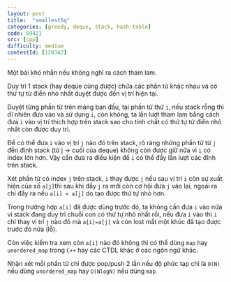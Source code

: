 ```yaml
---
layout: post
title:  "smallestSq"
categories: [greedy, deque, stack, hash-table]
code: 69421
src: [cpp]
difficulty: medium
contestId: [120342]
---
```


Một bài khó nhằn nếu không nghĩ ra cách tham lam.

Duy trì 1 stack (hay deque cũng được) chứa các phần tử khác nhau và có thứ tự từ điển nhỏ nhất duyệt được đến vị trí hiện tại.

Duyệt từng phần tử trên mảng ban đầu, tại phần tử thứ `i`, nếu stack rỗng thì dĩ nhiên đưa vào và sử dụng `i`, còn không, ta lần lượt tham lam bằng cách đưa `i` vào vị trí thích hợp trên stack sao cho tính chất có thứ tự từ điển nhỏ nhất còn được duy trì.

Để có thể đưa `i` vào vị trí `j` nào đó trên stack, rõ ràng những phần tử từ `j` đến đỉnh stack (từ j -> cuối của deque) không còn được giữ nữa vì `i` có index lớn hơn. Vậy cần đưa ra điều kiện để `i` có thể đẩy lần lượt các đỉnh trên stack.

Xét phần tử  có index `j` trên stack, `i` thay được `j` nếu sau vị trí `i` còn sự xuất hiện của số `a[j]`thì sau khi đẩy `j` ra mới còn cơ hội đưa `j` vào lại, ngoài ra chỉ đẩy ra nếu `a[i] < a[j]` do tạo được thứ tự nhỏ hơn.

Trong trường hợp `a[i]` đã được dùng trước đó, ta không cần đưa `i` vào nữa vì stack đang duy trì chuỗi con có thứ tự nhỏ nhất rồi, nếu đưa `i` vào thì `i` chỉ thay vị trí `j` nào đó mà `a[i]=a[j]` và còn lost mất một khúc đã tạo được trước đó nữa (lỗ).

Còn việc kiểm tra xem còn `a[i]` nào đó không thì có thể dùng `map` hay `unordered_map` trong `C++` hay các CTDL khác ở các ngôn ngữ khác.

Nhận xét mỗi phần tử chỉ được pop/push 2 lần nếu độ phức tạp chỉ là `O(N)` nếu dùng `unordered_map` hay `O(NlogN)` nếu dùng `map`
